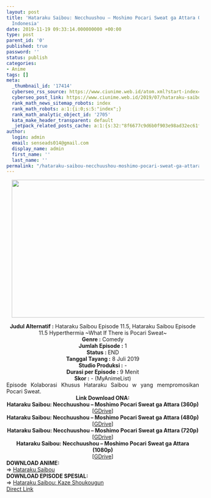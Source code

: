 ```yaml
---
layout: post
title: 'Hataraku Saibou: Necchuushou – Moshimo Pocari Sweat ga Attara ONA Subtitle
  Indonesia'
date: 2019-11-19 09:33:14.000000000 +00:00
type: post
parent_id: '0'
published: true
password: ''
status: publish
categories:
- Anime
tags: []
meta:
  _thumbnail_id: '17414'
  cyberseo_rss_source: https://www.ciunime.web.id/atom.xml?start-index=2851&max-results=150
  cyberseo_post_link: https://www.ciunime.web.id/2019/07/hataraku-saibou-necchuushou-moshimo.html
  rank_math_news_sitemap_robots: index
  rank_math_robots: a:1:{i:0;s:5:"index";}
  rank_math_analytic_object_id: '2705'
  kata_make_header_transparent: default
  _jetpack_related_posts_cache: a:1:{s:32:"8f6677c9d6b0f903e98ad32ec61f8deb";a:2:{s:7:"expires";i:1655569413;s:7:"payload";a:3:{i:0;a:1:{s:2:"id";i:26856;}i:1;a:1:{s:2:"id";i:26858;}i:2;a:1:{s:2:"id";i:26862;}}}}
author:
  login: admin
  email: senseads014@gmail.com
  display_name: admin
  first_name: ''
  last_name: ''
permalink: "/hataraku-saibou-necchuushou-moshimo-pocari-sweat-ga-attara-ona-subtitle-indonesia/"
---
```

<div class="separator" style="clear: both; text-align: center;"><a href="https://1.bp.blogspot.com/-FI07CXwOQdA/XTx4uLJJS3I/AAAAAAAAcw8/edz9vbkxZ6g6o6aIjiuxmc8NX1bXso-wwCLcBGAs/s1600/Hataraku%2BSaibou%2B-%2BNecchuushou%2B%25E2%2580%2593%2BMoshimo%2BPocari%2BSweat%2Bga%2BAttara.jpg" imageanchor="1" style="margin-left: 1em; margin-right: 1em;"><img border="0" data-original-height="720" data-original-width="1280" height="360" src="{{ site.baseurl }}/assets/2019/11/Hataraku%2BSaibou%2B-%2BNecchuushou%2B%25E2%2580%2593%2BMoshimo%2BPocari%2BSweat%2Bga%2BAttara.jpg" width="640" /></a></div>
<p>
<div style="text-align: center;"><b>Judul</b><b><b> Alternatif </b>:</b> Hataraku Saibou Episode 11.5, Hataraku Saibou Episode 11.5 Hyperthermia ~What If There is Pocari Sweat~</div>
<div style="text-align: center;"><b><b>Genre :</b></b> Comedy</div>
<div style="text-align: center;"><b>Jumlah Episode :</b> 1<br /><b>Status :&nbsp;</b>END<br /><b>Tanggal Tayang :</b> 8 Juli 2019<br /><b>Studio Produksi :</b> -<br /><b>Durasi per Episode :</b> 9 Menit</div>
<div style="text-align: center;"><b>Skor :</b> - (MyAnimeList)</div>
<div style="text-align: center;"></div>
<div style="text-align: justify;">Episode Kolaborasi Khusus Hataraku Saibou w yang mempromosikan Pocari Sweat.</div>
<div style="text-align: justify;"></div>
<div style="text-align: justify;"></div>
<div style="text-align: center;"><b>Link Download ONA:</b></div>
<div style="text-align: center;"><b>Hataraku Saibou: Necchuushou – Moshimo Pocari Sweat ga Attara (360p)</b></div>
<div style="text-align: center;">[<a href="https://drive.google.com/uc?export=download&amp;id=1Mayrj1fdSJWeiQ4dTeVHNlyPOqroYF6l" target="_blank" rel="noopener">GDrive</a>]</div>
<div style="text-align: center;">
<div style="text-align: center;"><b>Hataraku Saibou: Necchuushou – Moshimo Pocari Sweat ga Attara (480p)</b></div>
<div style="text-align: center;">[<a href="https://doc-0c-98-docs.googleusercontent.com/docs/securesc/p0dhg3i5tfs5v1i0kaveprd6nik3mjvv/9s9ehb1h50ob33416apgc81i3tvfk702/1569945600000/06597160383821031813/00071494238877286097/1SiAuGtbK5mlqSx4In7fMPNwbfn26bMoL" target="_blank" rel="noopener">GDrive</a>]</div>
<div style="text-align: center;">
<div style="text-align: center;"><b>Hataraku Saibou: Necchuushou – Moshimo Pocari Sweat ga Attara (720p)</b></div>
<div style="text-align: center;">[<a href="https://doc-0c-98-docs.googleusercontent.com/docs/securesc/p0dhg3i5tfs5v1i0kaveprd6nik3mjvv/ehrfmbbd0audp213upo4ik8e57b7vqr6/1569938400000/06597160383821031813/00071494238877286097/1OEsJTdIZXOsNsGkRR8ObhnoNem404m1O" target="_blank" rel="noopener">GDrive</a>]</div>
<div style="text-align: center;">
<div style="text-align: center;"><b>Hataraku Saibou: Necchuushou – Moshimo Pocari Sweat ga Attara (1080p)</b></div>
<div style="text-align: center;">[<a href="https://drive.google.com/uc?id=1L-ppOOxKcDF3Z9X7dZbaXDYXCyWqm3ba" target="_blank" rel="noopener">GDrive</a>]
<div style="text-align: left;"></div>
<div style="text-align: left;"></div>
<div style="text-align: left;"><b>DOWNLOAD ANIME:</b></div>
<div style="text-align: left;"></div>
<div style="text-align: left;">=&gt;&nbsp;<a href="https://www.ciunime.web.id/2018/11/hataraku-saibou-episode-01-13-end-batch.html" target="_blank" rel="noopener">Hataraku Saibou</a></div>
<div style="text-align: left;"></div>
<div style="text-align: left;"><b>DOWNLOAD EPISODE SPESIAL:</b></div>
<div style="text-align: left;"></div>
<div style="text-align: left;">=&gt;&nbsp;<a href="https://www.ciunime.web.id/2019/08/hataraku-saibou-kaze-shoukougun-spesial.html" target="_blank" rel="noopener">Hataraku Saibou: Kaze Shoukougun</a></div>
<div style="text-align: left;"></div>
</div>
</div>
</div>
</div>
<link rel="stylesheet" href="https://cdnjs.cloudflare.com/ajax/libs/font-awesome/4.7.0/css/font-awesome.min.css" />
<div class="divbtn"> <a href="https://handymansurrender.com/fihup8buzv?key=94550f7ce39444073321dde3b8782f97" class="btn"><i class="fa fa-download"></i> Direct Link</a> </div>
